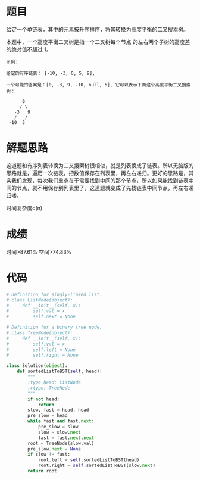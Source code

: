 # 题目
给定一个单链表，其中的元素按升序排序，将其转换为高度平衡的二叉搜索树。

本题中，一个高度平衡二叉树是指一个二叉树每个节点 的左右两个子树的高度差的绝对值不超过 1。

    示例:
    
    给定的有序链表： [-10, -3, 0, 5, 9],
    
    一个可能的答案是：[0, -3, 9, -10, null, 5], 它可以表示下面这个高度平衡二叉搜索树：
    
          0
         / \
       -3   9
       /   /
     -10  5

# 解题思路
这道题和有序列表转换为二叉搜索树很相似，就是列表换成了链表。所以无脑版的思路就是，遍历一次链表，把数值保存在列表里，再左右递归。更好的思路是，其实我们发现，每次我们重点在于需要找到中间的那个节点，所以如果能找到链表中间的节点，就不用保存到列表里了，这道题就变成了先找链表中间节点，再左右递归喽。

时间复杂度o(n)
# 成绩
时间>87.61%
空间>74.83%
# 代码
```python
# Definition for singly-linked list.
# class ListNode(object):
#     def __init__(self, x):
#         self.val = x
#         self.next = None

# Definition for a binary tree node.
# class TreeNode(object):
#     def __init__(self, x):
#         self.val = x
#         self.left = None
#         self.right = None

class Solution(object):
    def sortedListToBST(self, head):
        """
        :type head: ListNode
        :rtype: TreeNode
        """
        if not head:
            return
        slow, fast = head, head
        pre_slow = head
        while fast and fast.next:
            pre_slow = slow
            slow = slow.next
            fast = fast.next.next
        root = TreeNode(slow.val)
        pre_slow.next = None
        if slow != fast:
            root.left = self.sortedListToBST(head)
            root.right = self.sortedListToBST(slow.next)
        return root

```